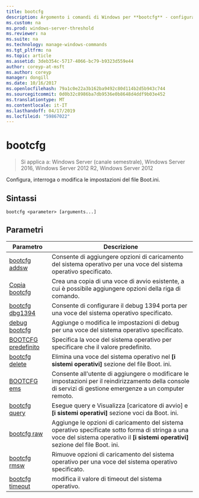 ```yaml
---
title: bootcfg
description: Argomento i comandi di Windows per **bootcfg** - configura, esegue una query o modifica le impostazioni del file Boot. ini.
ms.custom: na
ms.prod: windows-server-threshold
ms.reviewer: na
ms.suite: na
ms.technology: manage-windows-commands
ms.tgt_pltfrm: na
ms.topic: article
ms.assetid: 3deb354c-5717-4066-bc79-b9323d559e44
author: coreyp-at-msft
ms.author: coreyp
manager: dongill
ms.date: 10/16/2017
ms.openlocfilehash: 79a1c0e22a3b162ba9492c80d114b2d5b943c744
ms.sourcegitcommit: 0d0b32c8986ba7db9536e0b8648d4ddf9b03e452
ms.translationtype: MT
ms.contentlocale: it-IT
ms.lasthandoff: 04/17/2019
ms.locfileid: "59867022"
---
```

# <a name="bootcfg"></a>bootcfg

>Si applica a: Windows Server (canale semestrale), Windows Server 2016, Windows Server 2012 R2, Windows Server 2012

Configura, interroga o modifica le impostazioni del file Boot.ini.  
## <a name="syntax"></a>Sintassi  
```  
bootcfg <parameter> [arguments...]  
```  
## <a name="parameters"></a>Parametri  
|Parametro|Descrizione|  
|-------|--------|  
|[bootcfg addsw](bootcfg-addsw.md)|Consente di aggiungere opzioni di caricamento del sistema operativo per una voce del sistema operativo specificato.|  
|[Copia bootcfg](bootcfg-copy.md)|Crea una copia di una voce di avvio esistente, a cui è possibile aggiungere opzioni della riga di comando.|  
|[bootcfg dbg1394](bootcfg-dbg1394.md)|Consente di configurare il debug 1394 porta per una voce del sistema operativo specificato.|  
|[debug bootcfg](bootcfg-debug.md)|Aggiunge o modifica le impostazioni di debug per una voce del sistema operativo specificato.|  
|[BOOTCFG predefinito](bootcfg-default.md)|Specifica la voce del sistema operativo per specificare che il valore predefinito.|  
|[bootcfg delete](bootcfg-delete.md)|Elimina una voce del sistema operativo nel **[i sistemi operativi]** sezione del file Boot. ini.|  
|[BOOTCFG ems](bootcfg-ems.md)|Consente all'utente di aggiungere o modificare le impostazioni per il reindirizzamento della console di servizi di gestione emergenze a un computer remoto.|  
|[bootcfg query](bootcfg-query.md)|Esegue query e Visualizza [caricatore di avvio] e **[i sistemi operativi]** sezione voci da Boot. ini.|  
|[bootcfg raw](bootcfg-raw.md)|Aggiunge le opzioni di caricamento del sistema operativo specificate sotto forma di stringa a una voce del sistema operativo il **[i sistemi operativi]** sezione del file Boot. ini.|  
|[bootcfg rmsw](bootcfg-rmsw.md)|Rimuove opzioni di caricamento del sistema operativo per una voce del sistema operativo specificato.|  
|[bootcfg timeout](bootcfg-timeout.md)|modifica il valore di timeout del sistema operativo.|  
